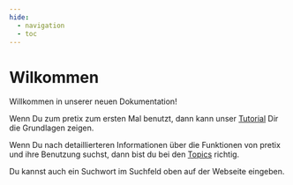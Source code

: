 ```yaml
---
hide:
  - navigation
  - toc
---
```


# Wilkommen

Willkommen in unserer neuen Dokumentation! 

Wenn Du zum pretix zum ersten Mal benutzt, dann kann unser [Tutorial](tutorial/getting-started.md) Dir die Grundlagen zeigen. 

Wenn Du nach detaillierteren Informationen über die Funktionen von pretix und ihre Benutzung suchst, dann bist du bei den [Topics](topics/index.md) richtig. 

Du kannst auch ein Suchwort im Suchfeld oben auf der Webseite eingeben. 